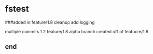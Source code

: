 # fstest
###added in feature/1.8
cleanup
add logging

multiple commits
1
2
feature/1.8
alpha branch created off of featucre/1.8
## end
